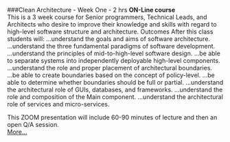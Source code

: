 ###Clean Architecture - Week One - 2 hrs
**ON-Line course**<br>
This is a 3 week course for Senior programmers, Technical Leads, and Architects who desire to improve their knowledge and skills with regard to high-level software structure and architecture. Outcomes After this class students will: ...understand the goals and aims of software architecture. ...understand the three fundamental paradigms of software development. ...understand the principles of mid-to-high-level software design. ...be able to separate systems into independently deployable high-level components. ...understand the role and proper placement of architectural boundaries. ...be able to create boundaries based on the concept of policy-level. ...be able to determine whether boundaries should be full or partial. ...understand the architectural role of GUIs, databases, and frameworks. ...understand the role and composition of the Main component. ...understand the architectural role of services and micro-services. 

This ZOOM presentation will include 60-90 minutes of lecture and then an 
open Q/A session.  
[More...](https://www.eventbrite.com/e/clean-architecture-wednesday-webinar-3-weeks-registration-121429798797)
